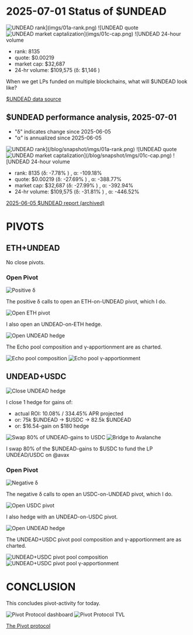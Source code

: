 # 2025-07-01 Status of $UNDEAD 

![$UNDEAD rank](imgs/01a-rank.png) 
![$UNDEAD quote](imgs/01b-quote.png) 
![$UNDEAD market captalization](imgs/01c-cap.png) 
![$UNDEAD 24-hour volume](imgs/01d-vol.png) 

* rank: 8135 
* quote: $0.00219 
* market cap: $32,687 
* 24-hr volume: $109,575 (δ: $1,146 ) 

When we get LPs funded on multiple blockchains, what will $UNDEAD look like? 

[$UNDEAD data source](https://www.coingecko.com/en/coins/undead-blocks) 
## $UNDEAD performance analysis, 2025-07-01 

* "δ" indicates change since 2025-06-05 
* "α" is annualized since 2025-06-05 

![$UNDEAD rank](/blog/snapshot/imgs/01a-rank.png)
![$UNDEAD quote](/blog/snapshot/imgs/01b-quote.png)
![$UNDEAD market captalization](/blog/snapshot/imgs/01c-cap.png)
![$UNDEAD 24-hour volume](/blog/snapshot/imgs/01d-vol.png)

* rank: 8135 (δ: -7.78% ) , α: -109.18% 
* quote: $0.00219 (δ: -27.69% ) , α: -388.77% 
* market cap: $32,687 (δ: -27.99% ) , α: -392.94% 
* 24-hr volume: $109,575 (δ: -31.81% ) , α: -446.52% 

[2025-06-05 $UNDEAD report (archived)](https://github.com/pivoteur/biz/tree/main/blog/snapshot) 
# PIVOTS 

## ETH+UNDEAD 

No close pivots. 

### Open Pivot 

![Positive δ](imgs/02a-pos.png) 

The positive δ calls to open an ETH-on-UNDEAD pivot, which I do. 

![Open ETH pivot](imgs/02b-open-eth-pivot.png) 

I also open an UNDEAD-on-ETH hedge. 

![Open UNDEAD hedge](imgs/02c-open-undead-hedge.png) 

The Echo pool composition and γ-apportionment are as charted. 

![Echo pool composition](imgs/03a-comp.png) 
![Echo pool γ-apportionment](imgs/03b-apport.png) 

## UNDEAD+USDC

![Close UNDEAD hedge](imgs/04a-close-undead-hedge.png)

I close 1 hedge for gains of:

* actual ROI: 10.08% / 334.45% APR projected
* or: 75k $UNDEAD -> $USDC -> 82.5k $UNDEAD
* or: $16.54-gain on $180 hedge

![Swap 80% of UNDEAD-gains to USDC](imgs/04b-swap-gains-to-usdc.png)
![Bridge to Avalanche](imgs/04c-bridge-to-avalanche.png)

I swap 80% of the $UNDEAD-gains to $USDC to fund the LP UNDEAD/USDC on @avax 

### Open Pivot 

![Negative δ](imgs/05a-neg.png) 

The negative δ calls to open an USDC-on-UNDEAD pivot, which I do. 

![Open USDC pivot](imgs/05b-open-usdc-pivot.png) 

I also hedge with an UNDEAD-on-USDC pivot. 

![Open UNDEAD hedge](imgs/05c-open-undead-hedge.png) 

The UNDEAD+USDC pivot pool composition and γ-apportionment are as charted. 

![UNDEAD+USDC pivot pool composition](imgs/06a-comp.png) 
![UNDEAD+USDC pivot pool γ-apportionment](imgs/06b-apport.png) 
# CONCLUSION 

This concludes pivot-activity for today. 

![Pivot Protocol dashboard](imgs/07a-dash.png) 
![Pivot Protocol TVL](imgs/07b-tvl.png) 


[The Pivot protocol](https://pivoteur.github.io/#) 
